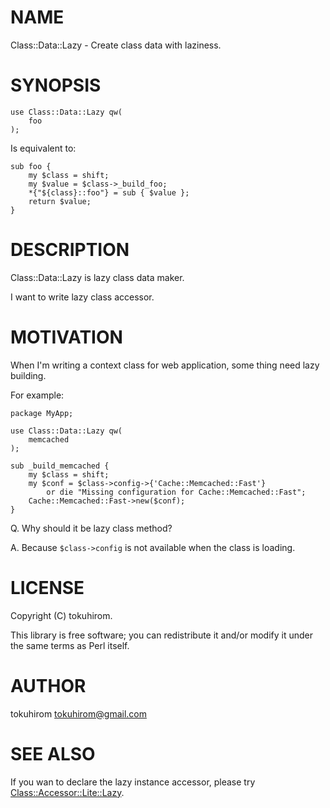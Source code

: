 # NAME

Class::Data::Lazy - Create class data with laziness.

# SYNOPSIS

    use Class::Data::Lazy qw(
        foo
    );

Is equivalent to:

    sub foo {
        my $class = shift;
        my $value = $class->_build_foo;
        *{"${class}::foo"} = sub { $value };
        return $value;
    }

# DESCRIPTION

Class::Data::Lazy is lazy class data maker.

I want to write lazy class accessor.

# MOTIVATION

When I'm writing a context class for web application, some thing need lazy building.

For example:

    package MyApp;

    use Class::Data::Lazy qw(
        memcached
    );

    sub _build_memcached {
        my $class = shift;
        my $conf = $class->config->{'Cache::Memcached::Fast'}
            or die "Missing configuration for Cache::Memcached::Fast";
        Cache::Memcached::Fast->new($conf);
    }

Q. Why should it be lazy class method?

A. Because `$class->config` is not available when the class is loading.

# LICENSE

Copyright (C) tokuhirom.

This library is free software; you can redistribute it and/or modify
it under the same terms as Perl itself.

# AUTHOR

tokuhirom <tokuhirom@gmail.com>

# SEE ALSO

If you wan to declare the lazy instance accessor, please try [Class::Accessor::Lite::Lazy](http://search.cpan.org/perldoc?Class::Accessor::Lite::Lazy).
